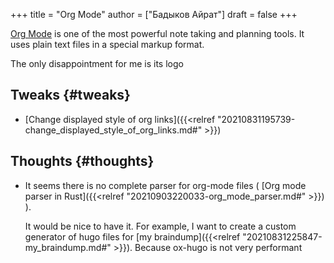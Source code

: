 +++
title = "Org Mode"
author = ["Бадыков Айрат"]
draft = false
+++

[Org Mode](https://orgmode.org/) is one of the most powerful note taking and planning tools. It uses plain text files in a special markup format.

The only disappointment for me is its logo


## Tweaks {#tweaks}

-   [Change displayed style of org links]({{<relref "20210831195739-change_displayed_style_of_org_links.md#" >}})


## Thoughts {#thoughts}

-   It seems there is no complete parser for org-mode files ( [Org mode parser in Rust]({{<relref "20210903220033-org_mode_parser.md#" >}}) ).

    It would be nice to have it. For example, I want to create a custom generator of hugo files for [my braindump]({{<relref "20210831225847-my_braindump.md#" >}}). Because ox-hugo is not very performant
